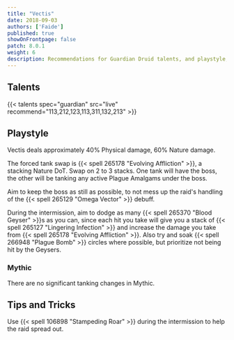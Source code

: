 ```yaml
---
title: "Vectis"
date: 2018-09-03
authors: ['Faide']
published: true
showOnFrontpage: false
patch: 8.0.1
weight: 6
description: Recommendations for Guardian Druid talents, and playstyle, and tips and tricks for Vectis in Uldir, on Normal/Heroic and Mythic difficulties.
---
```


## Talents

{{< talents spec="guardian" src="live" recommend="113,212,123,113,311,132,213" >}}

## Playstyle

Vectis deals approximately 40% Physical damage, 60% Nature damage.

The forced tank swap is {{< spell 265178 "Evolving Affliction" >}}, a stacking Nature DoT. Swap on 2 to 3 stacks. One tank will have the boss, the other will be tanking any active Plague Amalgams under the boss.

Aim to keep the boss as still as possible, to not mess up the raid's handling of the {{< spell 265129 "Omega Vector" >}} debuff.

During the intermission, aim to dodge as many {{< spell 265370 "Blood Geyser" >}}s as you can, since each hit you take will give you a stack of {{< spell 265127 "Lingering Infection" >}} and increase the damage you take from {{< spell 265178 "Evolving Affliction" >}}. Also try and soak {{< spell 266948 "Plague Bomb" >}} circles where possible, but prioritize not being hit by the Geysers.

### Mythic

There are no significant tanking changes in Mythic.

## Tips and Tricks

Use {{< spell 106898 "Stampeding Roar" >}} during the intermission to help the raid spread out.
